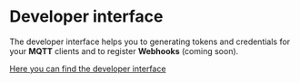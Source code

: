 # Developer interface

The developer interface helps you to generating tokens and credentials for your **MQTT** clients and to register **Webhooks** (coming soon).

<!-- todo: Picture -->

[Here you can find the developer interface](https://klinglme.web.app)
